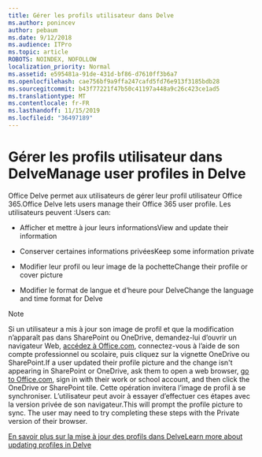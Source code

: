 ```yaml
---
title: Gérer les profils utilisateur dans Delve
ms.author: ponincev
author: pebaum
ms.date: 9/12/2018
ms.audience: ITPro
ms.topic: article
ROBOTS: NOINDEX, NOFOLLOW
localization_priority: Normal
ms.assetid: e595481a-91de-431d-bf86-d7610ff3b6a7
ms.openlocfilehash: cae756bf9a9ffa247cafd5fd76e913f3185bdb28
ms.sourcegitcommit: b43f77221f47b50c41197a448a9c26c423ce1ad5
ms.translationtype: MT
ms.contentlocale: fr-FR
ms.lasthandoff: 11/15/2019
ms.locfileid: "36497189"
---
```

# <a name="manage-user-profiles-in-delve"></a><span data-ttu-id="202f2-102">Gérer les profils utilisateur dans Delve</span><span class="sxs-lookup"><span data-stu-id="202f2-102">Manage user profiles in Delve</span></span>

<span data-ttu-id="202f2-103">Office Delve permet aux utilisateurs de gérer leur profil utilisateur Office 365.</span><span class="sxs-lookup"><span data-stu-id="202f2-103">Office Delve lets users manage their Office 365 user profile.</span></span> <span data-ttu-id="202f2-104">Les utilisateurs peuvent :</span><span class="sxs-lookup"><span data-stu-id="202f2-104">Users can:</span></span>
  
- <span data-ttu-id="202f2-105">Afficher et mettre à jour leurs informations</span><span class="sxs-lookup"><span data-stu-id="202f2-105">View and update their information</span></span>
    
- <span data-ttu-id="202f2-106">Conserver certaines informations privées</span><span class="sxs-lookup"><span data-stu-id="202f2-106">Keep some information private</span></span>
    
- <span data-ttu-id="202f2-107">Modifier leur profil ou leur image de la pochette</span><span class="sxs-lookup"><span data-stu-id="202f2-107">Change their profile or cover picture</span></span>
    
- <span data-ttu-id="202f2-108">Modifier le format de langue et d’heure pour Delve</span><span class="sxs-lookup"><span data-stu-id="202f2-108">Change the language and time format for Delve</span></span>
    
> [!NOTE]
> <span data-ttu-id="202f2-109">Si un utilisateur a mis à jour son image de profil et que la modification n’apparaît pas dans SharePoint ou OneDrive, demandez-lui d’ouvrir un navigateur Web, [accédez à Office.com](https://www.office.com), connectez-vous à l’aide de son compte professionnel ou scolaire, puis cliquez sur la vignette OneDrive ou SharePoint.</span><span class="sxs-lookup"><span data-stu-id="202f2-109">If a user updated their profile picture and the change isn't appearing in SharePoint or OneDrive, ask them to open a web browser, [go to Office.com](https://www.office.com), sign in with their work or school account, and then click the OneDrive or SharePoint tile.</span></span> <span data-ttu-id="202f2-110">Cette opération invitera l’image de profil à se synchroniser. L’utilisateur peut avoir à essayer d’effectuer ces étapes avec la version privée de son navigateur.</span><span class="sxs-lookup"><span data-stu-id="202f2-110">This will prompt the profile picture to sync. The user may need to try completing these steps with the Private version of their browser.</span></span> 
  
[<span data-ttu-id="202f2-111">En savoir plus sur la mise à jour des profils dans Delve</span><span class="sxs-lookup"><span data-stu-id="202f2-111">Learn more about updating profiles in Delve</span></span>](https://go.microsoft.com/fwlink/?linkid=735070)
  

